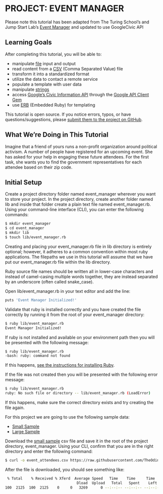 # PROJECT: EVENT MANAGER

Please note this tutorial has been adapted from The Turing School’s and Jump Start Lab’s [Event Manager](tutorials.jumpstartlab.com/projects/eventmanager.html) and updated to use GoogleCivic API

## Learning Goals

After completing this tutorial, you will be able to:


 - manipulate [file](https://rubydoc.info/stdlib/core/File) input and output
 - read content from a [CSV](https://rubydoc.info/stdlib/csv/file/README.rdoc) (Comma Separated Value) file
 - transform it into a standardized format
 - utilize the data to contact a remote service
 - populate a template with user data
 - manipulate [strings](rubydoc.info/stdlib/core/String)
 - access [Google’s Civic Information API](https://developers.google.com/civic-information/) through the [Google API Client Gem](https://github.com/googleapis/google-api-ruby-client)
 - use [ERB](rubydoc.info/stdlib/erb/ERB) (Embedded Ruby) for templating


This tutorial is open source. If you notice errors, typos, or have questions/suggestions, please [submit them to the project on GitHub](https://github.com/TheOdinProject/curriculum/blob/main/ruby_programming/files_and_serialization/project_event_manager.md).

## What We’re Doing in This Tutorial

Imagine that a friend of yours runs a non-profit organization around political activism. A number of people have registered for an upcoming event. She has asked for your help in engaging these future attendees. For the first task, she wants you to find the government representatives for each attendee based on their zip code.

## Initial Setup

Create a project directory folder named event_manager wherever you want to store your project. In the project directory, create another folder named lib and inside that folder create a plain text file named event_manager.rb. Using your command-line interface (CLI), you can enter the following commands:

```bash
$ mkdir event_manager
$ cd event_manager
$ mkdir lib
$ touch lib/event_manager.rb
```

Creating and placing your event_manager.rb file in lib directory is entirely optional; however, it adheres to a common convention within most ruby applications. The filepaths we use in this tutorial will assume that we have put our event_manager.rb file within the lib directory.

Ruby source file names should be written all in lower-case characters and instead of camel-casing multiple words together, they are instead separated by an underscore (often called snake_case).

Open lib/event_manager.rb in your text editor and add the line:

```bash
puts 'Event Manager Initialized!'
```

Validate that ruby is installed correctly and you have created the file correctly by running it from the root of your event_manager directory:

```bash
$ ruby lib/event_manager.rb
Event Manager Initialized!

```

If ruby is not installed and available on your environment path then you will be presented with the following message:

```bash
$ ruby lib/event_manager.rb
-bash: ruby: command not found
```

If this happens, [see the instructions for installing Ruby](https://www.theodinproject.com/paths/full-stack-ruby-on-rails/courses/ruby-programming/lessons/installing-ruby-ruby-programming).

If the file was not created then you will be presented with the following error message:

```bash
$ ruby lib/event_manager.rb
ruby: No such file or directory -- lib/event_manager.rb (LoadError)
```

If this happens, make sure the correct directory exists and try creating the file again.

For this project we are going to use the following sample data:

- [Small Sample](https://github.com/TheOdinProject/curriculum/tree/master/ruby_programming/files_and_serialization/event_attendees.csv)
- [Large Sample](https://github.com/TheOdinProject/curriculum/tree/master/ruby_programming/files_and_serialization/event_attendees_full.csv)

Download the [small sample](https://raw.githubusercontent.com/TheOdinProject/curriculum/master/ruby_programming/files_and_serialization/event_attendees.csv) csv file and save it in the root of the project directory, event_manager. Using your CLI, confirm that you are in the right directory and enter the following command:

```bash
$ curl -o event_attendees.csv https://raw.githubusercontent.com/TheOdinProject/curriculum/master/ruby_programming/files_and_serialization/event_attendees.csv
```

After the file is downloaded, you should see something like:

```bash
 % Total    % Received % Xferd  Average Speed   Time    Time     Time  Current
                                 Dload  Upload   Total   Spent    Left  Speed
100  2125  100  2125    0     0   3269      0 --:--:-- --:--:-- --:--:-- 12073
```